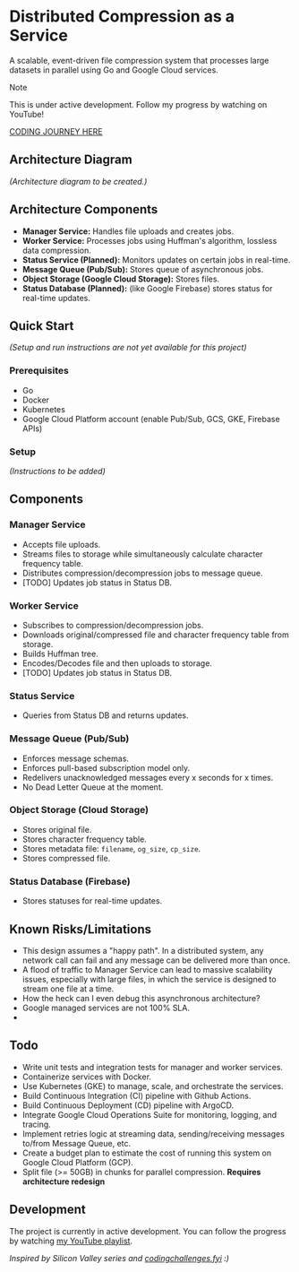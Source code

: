 # Distributed Compression as a Service

A scalable, event-driven file compression system that processes large datasets in parallel using Go and Google Cloud services.

> [!NOTE]
> This is under active development. Follow my progress by watching on YouTube!
> 
> [CODING JOURNEY HERE](https://www.youtube.com/playlist?list=PLSg4pGV1EkBo1JCfXl4zZoHkbFe4zk_EL)

## Architecture Diagram

_(Architecture diagram to be created.)_

## Architecture Components
- **Manager Service:** Handles file uploads and creates jobs.
- **Worker Service:** Processes jobs using Huffman's algorithm, lossless data compression.
- **Status Service (Planned):** Monitors updates on certain jobs in real-time.
- **Message Queue (Pub/Sub):** Stores queue of asynchronous jobs.
- **Object Storage (Google Cloud Storage):** Stores files.
- **Status Database (Planned):** (like Google Firebase) stores status for real-time updates.

## Quick Start
_(Setup and run instructions are not yet available for this project)_

### Prerequisites
- Go
- Docker
- Kubernetes
- Google Cloud Platform account (enable Pub/Sub, GCS, GKE, Firebase APIs)

### Setup
_(Instructions to be added)_

## Components
### Manager Service
- Accepts file uploads.
- Streams files to storage while simultaneously calculate character frequency table.
- Distributes compression/decompression jobs to message queue.
- [TODO] Updates job status in Status DB.

### Worker Service
- Subscribes to compression/decompression jobs.
- Downloads original/compressed file and character frequency table from storage.
- Builds Huffman tree.
- Encodes/Decodes file and then uploads to storage.
- [TODO] Updates job status in Status DB.

### Status Service
- Queries from Status DB and returns updates.

### Message Queue (Pub/Sub)
- Enforces message schemas.
- Enforces pull-based subscription model only.
- Redelivers unacknowledged messages every x seconds for x times.
- No Dead Letter Queue at the moment.

### Object Storage (Cloud Storage)
- Stores original file.
- Stores character frequency table.
- Stores metadata file: `filename`, `og_size`, `cp_size`.
- Stores compressed file.

### Status Database (Firebase)
- Stores statuses for real-time updates.

## Known Risks/Limitations
- This design assumes a "happy path". In a distributed system, any network call can fail and any message can be delivered more than once.
- A flood of traffic to Manager Service can lead to massive scalability issues, especially with large files, in which the service is designed to stream one file at a time.
- How the heck can I even debug this asynchronous architecture?
- Google managed services are not 100% SLA.
- 

## Todo
- Write unit tests and integration tests for manager and worker services.
- Containerize services with Docker.
- Use Kubernetes (GKE) to manage, scale, and orchestrate the services.
- Build Continuous Integration (CI) pipeline with Github Actions.
- Build Continuous Deployment (CD) pipeline with ArgoCD.
- Integrate Google Cloud Operations Suite for monitoring, logging, and tracing.
- Implement retries logic at streaming data, sending/receiving messages to/from Message Queue, etc.
- Create a budget plan to estimate the cost of running this system on Google Cloud Platform (GCP).
- Split file (>= 50GB) in chunks for parallel compression. **Requires architecture redesign**

## Development
The project is currently in active development. You can follow the progress by watching [my YouTube playlist](https://www.youtube.com/playlist?list=PLSg4pGV1EkBo1JCfXl4zZoHkbFe4zk_EL).

_Inspired by Silicon Valley series and [codingchallenges.fyi](https://codingchallenges.fyi/challenges/challenge-huffman) :)_
